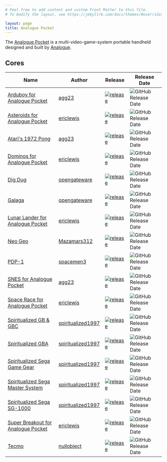 ```yaml
---
# Feel free to add content and custom Front Matter to this file.
# To modify the layout, see https://jekyllrb.com/docs/themes/#overriding-theme-defaults

layout: page
title: Analogue Pocket
---
```


The [Analogue Pocket](https://www.analogue.co/pocket) is a multi-video-game-system portable handheld designed and built by [Analogue](https://www.analogue.co).

## Cores

| Name | Author | Release | Release Date |
| ---- | ------ | ------- | ------------ |
| [Arduboy for Analogue Pocket](https://github.com/agg23/analogue-arduboy) | [agg23](https://github.com/agg23) | [![release](https://img.shields.io/github/v/release/agg23/analogue-arduboy)](https://github.com/agg23/analogue-arduboy/releases/latest) | ![GitHub Release Date](https://img.shields.io/github/release-date/agg23/analogue-arduboy) |
| [Asteroids for Analogue Pocket](https://github.com/ericlewis/openfpga-asteroids) | [ericlewis](https://github.com/ericlewis) | [![release](https://img.shields.io/github/v/release/ericlewis/openfpga-asteroids?include_prereleases)](https://github.com/ericlewis/openfpga-asteroids/releases/latest) | ![GitHub Release Date](https://img.shields.io/github/release-date-pre/ericlewis/openfpga-asteroids) |
| [Atari's 1972 Pong](https://github.com/agg23/analogue-pong) | [agg23](https://github.com/agg23) | [![release](https://img.shields.io/github/v/release/agg23/analogue-pong)](https://github.com/agg23/analogue-pong/releases/latest) | ![GitHub Release Date](https://img.shields.io/github/release-date/agg23/analogue-pong) |
| [Dominos for Analogue Pocket](https://github.com/ericlewis/openfpga-dominos) | [ericlewis](https://github.com/ericlewis) | [![release](https://img.shields.io/github/v/release/ericlewis/openfpga-dominos?include_prereleases)](https://github.com/ericlewis/openfpga-dominos/releases/latest) | ![GitHub Release Date](https://img.shields.io/github/release-date-pre/ericlewis/openfpga-dominos) |
| [Dig Dug](https://github.com/opengateware/arcade-digdug) | [opengateware](https://github.com/opengateware) | [![release](https://img.shields.io/github/v/release/opengateware/arcade-digdug)](https://github.com/opengateware/arcade-digdug/releases/latest) | ![GitHub Release Date](https://img.shields.io/github/release-date/opengateware/arcade-digdug) |
| [Galaga](https://github.com/opengateware/arcade-galaga) | [opengateware](https://github.com/opengateware) | [![release](https://img.shields.io/github/v/release/opengateware/arcade-galaga)](https://github.com/opengateware/arcade-galaga/releases/latest) | ![GitHub Release Date](https://img.shields.io/github/release-date/opengateware/arcade-galaga) |
| [Lunar Lander for Analogue Pocket](https://github.com/ericlewis/openfpga-lunarlander) | [ericlewis](https://github.com/ericlewis) | [![release](https://img.shields.io/github/v/release/ericlewis/openfpga-lunarlander?include_prereleases)](https://github.com/ericlewis/openfpga-lunarlander/releases/latest) | ![GitHub Release Date](https://img.shields.io/github/release-date-pre/ericlewis/openfpga-lunarlander) |
| [Neo Geo](https://github.com/Mazamars312/Analogue_Pocket_Neogeo) | [Mazamars312](https://github.com/Mazamars312) | [![release](https://img.shields.io/github/v/release/Mazamars312/Analogue_Pocket_Neogeo?include_prereleases)](https://github.com/Mazamars312/Analogue_Pocket_Neogeo/releases/latest) | ![GitHub Release Date](https://img.shields.io/github/release-date/Mazamars312/Analogue_Pocket_Neogeo) |
| [PDP-1](https://github.com/spacemen3/PDP-1) | [spacemen3](https://github.com/spacemen3) | [![release](https://img.shields.io/github/v/release/spacemen3/PDP-1)](https://github.com/spacemen3/PDP-1/releases/latest) | ![GitHub Release Date](https://img.shields.io/github/release-date/spacemen3/PDP-1) |
| [SNES for Analogue Pocket](https://github.com/agg23/openfpga-SNES) | [agg23](https://github.com/agg23) | [![release](https://img.shields.io/github/v/release/agg23/openfpga-SNES)](https://github.com/agg23/openfpga-SNES/releases/latest) | ![GitHub Release Date](https://img.shields.io/github/release-date/agg23/openfpga-SNES) |
| [Space Race for Analogue Pocket](https://github.com/ericlewis/openfpga-spacerace) | [ericlewis](https://github.com/ericlewis) | [![release](https://img.shields.io/github/v/release/ericlewis/openfpga-spacerace?include_prereleases)](https://github.com/ericlewis/openfpga-spacerace/releases/latest) | ![GitHub Release Date](https://img.shields.io/github/release-date/ericlewis/openfpga-spacerace) |
| [Spiritualized GB & GBC](https://github.com/spiritualized1997/openFPGA-GB-GBC) | [spiritualized1997](https://github.com/spiritualized1997) | [![release](https://img.shields.io/github/v/release/spiritualized1997/openFPGA-GB-GBC)](https://github.com/spiritualized1997/openFPGA-GB-GBC/releases/latest) | ![GitHub Release Date](https://img.shields.io/github/release-date/spiritualized1997/openFPGA-GB-GBC) |
| [Spiritualized GBA](https://github.com/spiritualized1997/openFPGA-GBA) | [spiritualized1997](https://github.com/spiritualized1997) | [![release](https://img.shields.io/github/v/release/spiritualized1997/openFPGA-GBA)](https://github.com/spiritualized1997/openFPGA-GBA/releases/latest) | ![GitHub Release Date](https://img.shields.io/github/release-date/spiritualized1997/openFPGA-GBA) |
| [Spiritualized Sega Game Gear](https://github.com/spiritualized1997/openFPGA-GG) | [spiritualized1997](https://github.com/spiritualized1997) | [![release](https://img.shields.io/github/v/release/spiritualized1997/openFPGA-GG)](https://github.com/spiritualized1997/openFPGA-GG/releases/latest) | ![GitHub Release Date](https://img.shields.io/github/release-date/spiritualized1997/openFPGA-GG) |
| [Spiritualized Sega Master System](https://github.com/spiritualized1997/openFPGA-SMS) | [spiritualized1997](https://github.com/spiritualized1997) | [![release](https://img.shields.io/github/v/release/spiritualized1997/openFPGA-SMS)](https://github.com/spiritualized1997/openFPGA-SMS/releases/latest) | ![GitHub Release Date](https://img.shields.io/github/release-date/spiritualized1997/openFPGA-SMS) |
| [Spiritualized Sega SG-1000](https://github.com/spiritualized1997/openFPGA-SG1000) | [spiritualized1997](https://github.com/spiritualized1997) | [![release](https://img.shields.io/github/v/release/spiritualized1997/openFPGA-SG1000)](https://github.com/spiritualized1997/openFPGA-SG1000/releases/latest) | ![GitHub Release Date](https://img.shields.io/github/release-date/spiritualized1997/openFPGA-SG1000) |
| [Super Breakout for Analogue Pocket](https://github.com/ericlewis/openfpga-superbreakout) | [ericlewis](https://github.com/ericlewis) | [![release](https://img.shields.io/github/v/release/ericlewis/openfpga-superbreakout?include_prereleases)](https://github.com/ericlewis/openfpga-superbreakout/releases/latest) | ![GitHub Release Date](https://img.shields.io/github/release-date-pre/ericlewis/openfpga-superbreakout) |
| [Tecmo](https://github.com/nullobject/openfpga-tecmo) | [nullobject](https://github.com/nullobject) | [![release](https://img.shields.io/github/v/release/nullobject/openfpga-tecmo?include_prereleases)](https://github.com/nullobject/openfpga-tecmo/releases/latest) | ![GitHub Release Date](https://img.shields.io/github/release-date/nullobject/openfpga-tecmo) |